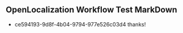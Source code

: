 ## OpenLocalization Workflow Test MarkDown
* ce594193-9d8f-4b04-9794-977e526c03d4 thanks!

<!--HONumber=Aug16_HO5-->


